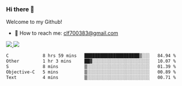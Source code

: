 ### Hi there 👋

<!--
**clingfei/clingfei** is a ✨ _special_ ✨ repository because its `README.md` (this file) appears on your GitHub profile.

Here are some ideas to get you started:

- 🔭 I’m currently working on ...
- 🌱 I’m currently learning ...
- 👯 I’m looking to collaborate on ...
- 🤔 I’m looking for help with ...
- 💬 Ask me about ...
- 📫 How to reach me: ...
- 😄 Pronouns: ...
- ⚡ Fun fact: ...
-->
Welcome to my Github!
- 📧 How to reach me: clf700383@gmail.com

<a href="https://github.com/anuraghazra/github-readme-stats">
  <img src="https://github-readme-stats.vercel.app/api?username=clingfei&count_private=true&show_icons=true&include_all_commits=true&line_height=21&hide_border=true&repo=github-readme-stats" />
</a>
<a href="https://github.com/anuraghazra/convoychat">
  <img src="https://github-readme-stats.vercel.app/api/top-langs/?username=clingfei&hide=Tcl,Perl,Makefile,CSS,HTML,Yacc,Lex,Verilog&langs_count=6&layout=compact&hide_border=true&repo=convoychat" />
</a>

<!--START_SECTION:waka-->

```txt
C             8 hrs 59 mins   █████████████████████▒░░░   84.94 %
Other         1 hr 3 mins     ██▓░░░░░░░░░░░░░░░░░░░░░░   10.07 %
S             8 mins          ▒░░░░░░░░░░░░░░░░░░░░░░░░   01.39 %
Objective-C   5 mins          ▒░░░░░░░░░░░░░░░░░░░░░░░░   00.89 %
Text          4 mins          ▒░░░░░░░░░░░░░░░░░░░░░░░░   00.71 %
```

<!--END_SECTION:waka-->
